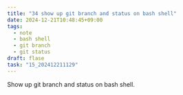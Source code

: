 ```yaml
---
title: "34 show up git branch and status on bash shell"
date: 2024-12-21T10:48:45+09:00
tags:
  - note
  - bash shell
  - git branch
  - git status
draft: flase
task: "15_202412211129"
---
```


Show up git branch and status on bash shell.  
